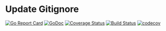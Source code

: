# Update Gitignore

[![Go Report Card](https://goreportcard.com/badge/github.com/demosdemon/update-gitignore?style=flat-square)](https://goreportcard.com/report/github.com/demosdemon/update-gitignore)
[![GoDoc](https://godoc.org/github.com/demosdemon/update-gitignore?status.svg)](https://godoc.org/github.com/demosdemon/update-gitignore)
[![Coverage Status](https://coveralls.io/repos/github/demosdemon/update-gitignore/badge.svg?branch=master)](https://coveralls.io/github/demosdemon/update-gitignore?branch=master)
[![Build Status](https://travis-ci.com/demosdemon/update-gitignore.svg?branch=master)](https://travis-ci.com/demosdemon/update-gitignore)
[![codecov](https://codecov.io/gh/demosdemon/update-gitignore/branch/master/graph/badge.svg)](https://codecov.io/gh/demosdemon/update-gitignore)
